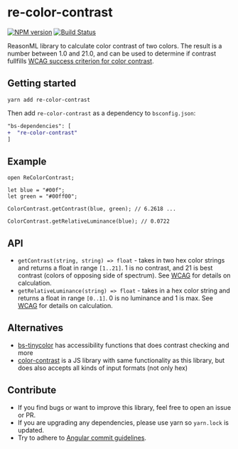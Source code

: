 # re-color-contrast

[![NPM version](http://img.shields.io/npm/v/re-color-contrast.svg)](https://www.npmjs.org/package/re-color-contrast)
[![Build Status](https://travis-ci.org/mikaello/re-color-contrast.svg?branch=master)](https://travis-ci.org/mikaello/re-color-contrast)

ReasonML library to calculate color contrast of two colors. The result is a number between 1.0 and 21.0, and can be used to determine if contrast fullfills [WCAG success criterion for color contrast](https://www.w3.org/TR/UNDERSTANDING-WCAG20/visual-audio-contrast-contrast.html).

## Getting started

```
yarn add re-color-contrast
```

Then add `re-color-contrast` as a dependency to `bsconfig.json`:

```diff
"bs-dependencies": [
+  "re-color-contrast"
]
```

## Example

```reason
open ReColorContrast;

let blue = "#00f";
let green = "#00ff00";

ColorContrast.getContrast(blue, green); // 6.2618 ...

ColorContrast.getRelativeLuminance(blue); // 0.0722
```

## API

- `getContrast(string, string) => float` - takes in two hex color strings and returns a float in range `[1..21]`. 1 is no contrast, and 21 is best contrast (colors of opposing side of spectrum). See [WCAG](http://www.w3.org/TR/2008/REC-WCAG20-20081211/#contrast-ratiodef) for details on calculation.
- `getRelativeLuminance(string) => float` - takes in a hex color string and returns a float in range `[0..1]`. 0 is no luminance and 1 is max. See [WCAG](http://www.w3.org/TR/2008/REC-WCAG20-20081211/#relativeluminancedef) for details on calculation.

## Alternatives

- [bs-tinycolor](https://github.com/mikaello/bs-tinycolor) has accessibility functions that does contrast checking and more
- [color-contrast](https://github.com/jescalan/color-contrast) is a JS library with same functionality as this library, but does also accepts all kinds of input formats (not only hex)

## Contribute

- If you find bugs or want to improve this library, feel free to open an issue or PR.
- If you are upgrading any dependencies, please use yarn so `yarn.lock` is updated.
- Try to adhere to [Angular commit guidelines](https://github.com/angular/angular.js/blob/master/DEVELOPERS.md#-git-commit-guideline).
